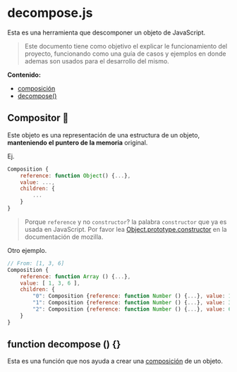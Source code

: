 # decompose.js

Esta es una herramienta que descomponer un objeto de JavaScript.

> Este documento tiene como objetivo el explicar le funcionamiento del proyecto, funcionando como una guía de casos y ejemplos en donde ademas son usados para el desarrollo del mismo.

**Contenido:**

- [composición][]
- [decompose()][]


[composición]: #compositor-
[Compositor]: #compositor-
## Compositor 🎼
Este objeto es una representación de una estructura de un objeto, **manteniendo el puntero de la memoria** original.

Ej.

```javascript
Composition {
    reference: function Object() {...},
    value: ...,
    children: {
        ...
    }
}
```

> Porque `reference` y no `constructor`? la palabra `constructor` que ya es usada en JavaScript. Por favor lea [Object.prototype.constructor][] en la documentación de mozilla.

Otro ejemplo.

```javascript
// From: [1, 3, 6]
Composition {
    reference: function Array () {...},
    value: [ 1, 3, 6 ],
    children: {
        "0": Composition {reference: function Number () {...}, value: 1}
        "1": Composition {reference: function Number () {...}, value: 3}
        "2": Composition {reference: function Number () {...}, value: 6}
    }
}
```

[decompose()]: #function-decompose--
## function decompose () {}
Esta es una función que nos ayuda a crear una [composición][] de un objeto. 


[Object.prototype.constructor]: https://developer.mozilla.org/es/docs/Web/JavaScript/Referencia/Objetos_globales/Object/constructor

